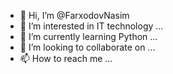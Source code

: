 - 👋 Hi, I’m @FarxodovNasim
- 👀 I’m interested in IT technology ...
- 🌱 I’m currently learning Python ...
- 💞️ I’m looking to collaborate on ...
- 📫 How to reach me ...

<!---
FarxodovNasim/FarxodovNasim is a ✨ special ✨ repository because its `README.md` (this file) appears on your GitHub profile.
You can click the Preview link to take a look at your changes.
--->

